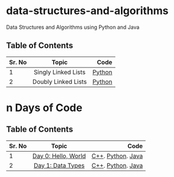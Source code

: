 # data-structures-and-algorithms
Data Structures and Algorithms using Python and Java


## Table of Contents

| Sr. No        | Topic           | Code  |
| ------------- |:-------------:| -----:|
| 1      | Singly Linked Lists | [Python](https://github.com/shreyasr3/data-structures-and-algorithms/blob/main/linked-lists/singly-linked-list.py) |
| 2      | Doubly Linked Lists      |   [Python](https://github.com/shreyasr3/data-structures-and-algorithms/blob/main/linked-lists/doubly-linked-list.py) |


# n Days of Code

## Table of Contents

| Sr. No        | Topic           | Code  |
| ------------- |:-------------:| -----:|
| 1      | [Day 0: Hello, World](https://www.hackerrank.com/challenges/30-hello-world/problem?h_r=email&unlock_token=08a050cc8820a7bdc9aa03dba047a0465a8fd51f&utm_campaign=30_days_of_code_continuous&utm_medium=email&utm_source=daily_reminder) |[C++](https://github.com/shreyasr3/data-structures-and-algorithms/blob/main/n-days-of-codes/day0_hello-world.cpp). [Python](https://github.com/shreyasr3/data-structures-and-algorithms/blob/main/n-days-of-codes/day0_hello-world.py).  [Java](https://github.com/shreyasr3/data-structures-and-algorithms/blob/main/n-days-of-codes/day0_hello-world.java)|
|2|[Day 1: Data Types](https://www.hackerrank.com/challenges/30-data-types/problem?h_r=email&unlock_token=08a050cc8820a7bdc9aa03dba047a0465a8fd51f&utm_campaign=30_days_of_code_continuous&utm_medium=email&utm_source=daily_reminder&h_r=next-challenge&h_v=zen)|[C++](https://github.com/shreyasr3/data-structures-and-algorithms/blob/main/n-days-of-codes/day1_data-types.cpp). [Python](https://github.com/shreyasr3/data-structures-and-algorithms/blob/main/n-days-of-codes/day1_data-types.py). [Java](https://github.com/shreyasr3/data-structures-and-algorithms/tree/main/n-days-of-codes/day1_data-types.java)|
